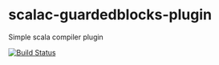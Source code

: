 # scalac-guardedblocks-plugin
Simple scala compiler plugin

[![Build Status](https://travis-ci.org/mkubala/scalac-guardedblocks-plugin.png?branch=master)](https://travis-ci.org/mkubala/scalac-guardedblocks-plugin)
